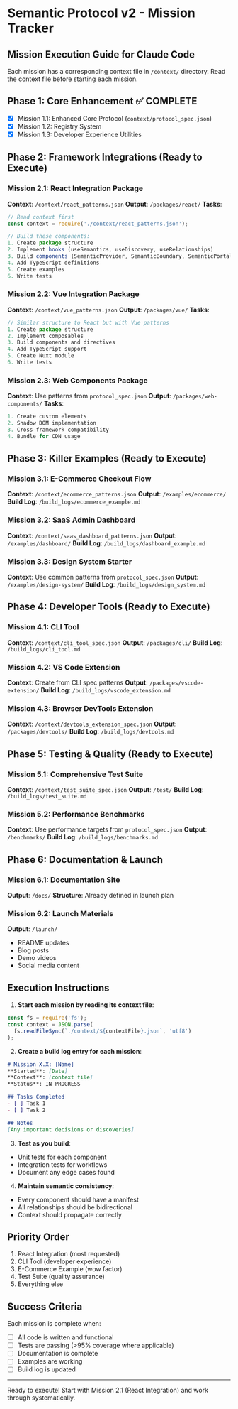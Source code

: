 # Semantic Protocol v2 - Mission Tracker

## Mission Execution Guide for Claude Code

Each mission has a corresponding context file in `/context/` directory. Read the context file before starting each mission.

## Phase 1: Core Enhancement ✅ COMPLETE
- [x] Mission 1.1: Enhanced Core Protocol (`context/protocol_spec.json`)
- [x] Mission 1.2: Registry System 
- [x] Mission 1.3: Developer Experience Utilities

## Phase 2: Framework Integrations (Ready to Execute)

### Mission 2.1: React Integration Package
**Context**: `/context/react_patterns.json`
**Output**: `/packages/react/`
**Tasks**:
```javascript
// Read context first
const context = require('./context/react_patterns.json');

// Build these components:
1. Create package structure
2. Implement hooks (useSemantics, useDiscovery, useRelationships)
3. Build components (SemanticProvider, SemanticBoundary, SemanticPortal)
4. Add TypeScript definitions
5. Create examples
6. Write tests
```

### Mission 2.2: Vue Integration Package
**Context**: `/context/vue_patterns.json`
**Output**: `/packages/vue/`
**Tasks**:
```javascript
// Similar structure to React but with Vue patterns
1. Create package structure
2. Implement composables
3. Build components and directives
4. Add TypeScript support
5. Create Nuxt module
6. Write tests
```

### Mission 2.3: Web Components Package
**Context**: Use patterns from `protocol_spec.json`
**Output**: `/packages/web-components/`
**Tasks**:
```javascript
1. Create custom elements
2. Shadow DOM implementation
3. Cross-framework compatibility
4. Bundle for CDN usage
```

## Phase 3: Killer Examples (Ready to Execute)

### Mission 3.1: E-Commerce Checkout Flow
**Context**: `/context/ecommerce_patterns.json`
**Output**: `/examples/ecommerce/`
**Build Log**: `/build_logs/ecommerce_example.md`

### Mission 3.2: SaaS Admin Dashboard
**Context**: `/context/saas_dashboard_patterns.json`
**Output**: `/examples/dashboard/`
**Build Log**: `/build_logs/dashboard_example.md`

### Mission 3.3: Design System Starter
**Context**: Use common patterns from `protocol_spec.json`
**Output**: `/examples/design-system/`
**Build Log**: `/build_logs/design_system.md`

## Phase 4: Developer Tools (Ready to Execute)

### Mission 4.1: CLI Tool
**Context**: `/context/cli_tool_spec.json`
**Output**: `/packages/cli/`
**Build Log**: `/build_logs/cli_tool.md`

### Mission 4.2: VS Code Extension
**Context**: Create from CLI spec patterns
**Output**: `/packages/vscode-extension/`
**Build Log**: `/build_logs/vscode_extension.md`

### Mission 4.3: Browser DevTools Extension
**Context**: `/context/devtools_extension_spec.json`
**Output**: `/packages/devtools/`
**Build Log**: `/build_logs/devtools.md`

## Phase 5: Testing & Quality (Ready to Execute)

### Mission 5.1: Comprehensive Test Suite
**Context**: `/context/test_suite_spec.json`
**Output**: `/test/`
**Build Log**: `/build_logs/test_suite.md`

### Mission 5.2: Performance Benchmarks
**Context**: Use performance targets from `protocol_spec.json`
**Output**: `/benchmarks/`
**Build Log**: `/build_logs/benchmarks.md`

## Phase 6: Documentation & Launch

### Mission 6.1: Documentation Site
**Output**: `/docs/`
**Structure**: Already defined in launch plan

### Mission 6.2: Launch Materials
**Output**: `/launch/`
- README updates
- Blog posts
- Demo videos
- Social media content

## Execution Instructions

1. **Start each mission by reading its context file**:
```javascript
const fs = require('fs');
const context = JSON.parse(
  fs.readFileSync(`./context/${contextFile}.json`, 'utf8')
);
```

2. **Create a build log entry for each mission**:
```markdown
# Mission X.X: [Name]
**Started**: [Date]
**Context**: [context file]
**Status**: IN PROGRESS

## Tasks Completed
- [ ] Task 1
- [ ] Task 2

## Notes
[Any important decisions or discoveries]
```

3. **Test as you build**:
- Unit tests for each component
- Integration tests for workflows
- Document any edge cases found

4. **Maintain semantic consistency**:
- Every component should have a manifest
- All relationships should be bidirectional
- Context should propagate correctly

## Priority Order

1. React Integration (most requested)
2. CLI Tool (developer experience)
3. E-Commerce Example (wow factor)
4. Test Suite (quality assurance)
5. Everything else

## Success Criteria

Each mission is complete when:
- [ ] All code is written and functional
- [ ] Tests are passing (>95% coverage where applicable)
- [ ] Documentation is complete
- [ ] Examples are working
- [ ] Build log is updated

---

Ready to execute! Start with Mission 2.1 (React Integration) and work through systematically.
